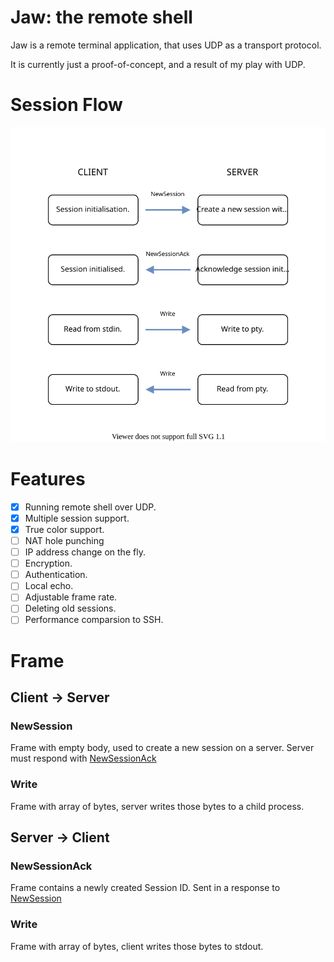 # Jaw: the remote shell

Jaw is a remote terminal application, that uses UDP as a transport protocol.

It is currently just a proof-of-concept, and a result of my play with UDP.

# Session Flow

![Session flow image](./docs/flow.svg)

# Features

- [x] Running remote shell over UDP.
- [x] Multiple session support.
- [x] True color support.
- [ ] NAT hole punching 
- [ ] IP address change on the fly.
- [ ] Encryption.
- [ ] Authentication.
- [ ] Local echo.
- [ ] Adjustable frame rate.
- [ ] Deleting old sessions.
- [ ] Performance comparsion to SSH.

# Frame

## Client -> Server

### NewSession

Frame with empty body, used to create a new session on a server. Server must respond with [NewSessionAck](#NewSessionAck)

### Write

Frame with array of bytes, server writes those bytes to a child process.

## Server -> Client

### NewSessionAck

Frame contains a newly created Session ID. Sent in a response to [NewSession](#NewSession)

### Write

Frame with array of bytes, client writes those bytes to stdout.
